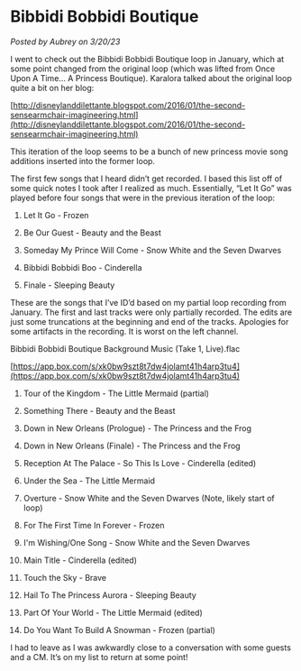 # Bibbidi Bobbidi Boutique

*Posted by Aubrey on 3/20/23*

I went to check out the Bibbidi Bobbidi Boutique loop in January, which at some point changed from the original loop (which was lifted from Once Upon A Time… A Princess Boutique). Karalora talked about the original loop quite a bit on her blog:

[http://disneylanddilettante.blogspot.com/2016/01/the-second-sensearmchair-imagineering.html](http://disneylanddilettante.blogspot.com/2016/01/the-second-sensearmchair-imagineering.html)

This iteration of the loop seems to be a bunch of new princess movie song additions inserted into the former loop.

The first few songs that I heard didn’t get recorded. I based this list off of some quick notes I took after I realized as much. Essentially, “Let It Go” was played before four songs that were in the previous iteration of the loop:

1. Let It Go - Frozen

2. Be Our Guest - Beauty and the Beast

3. Someday My Prince Will Come - Snow White and the Seven Dwarves

4. Bibbidi Bobbidi Boo - Cinderella

5. Finale - Sleeping Beauty

These are the songs that I’ve ID’d based on my partial loop recording from January. The first and last tracks were only partially recorded. The edits are just some truncations at the beginning and end of the tracks. Apologies for some artifacts in the recording. It is worst on the left channel.

Bibbidi Bobbidi Boutique Background Music (Take 1, Live).flac

[https://app.box.com/s/xk0bw9szt8t7dw4jolamt41h4arp3tu4](https://app.box.com/s/xk0bw9szt8t7dw4jolamt41h4arp3tu4)

1. Tour of the Kingdom - The Little Mermaid (partial)

2. Something There - Beauty and the Beast

3. Down in New Orleans (Prologue) - The Princess and the Frog

4. Down in New Orleans (Finale) - The Princess and the Frog

5. Reception At The Palace - So This Is Love - Cinderella (edited)

6. Under the Sea - The Little Mermaid

7. Overture - Snow White and the Seven Dwarves (Note, likely start of loop)

8. For The First Time In Forever - Frozen

9. I'm Wishing/One Song - Snow White and the Seven Dwarves

10. Main Title - Cinderella (edited)

11. Touch the Sky - Brave

12. Hail To The Princess Aurora - Sleeping Beauty

13. Part Of Your World - The Little Mermaid (edited)

14. Do You Want To Build A Snowman - Frozen (partial)

I had to leave as I was awkwardly close to a conversation with some guests and a CM. It’s on my list to return at some point!